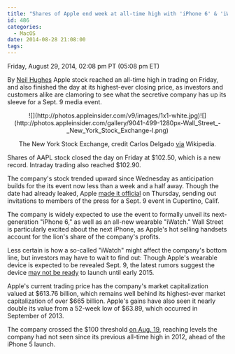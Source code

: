 ```yaml
---
title: "Shares of Apple end week at all-time high with 'iPhone 6' & 'iWatch' hype at fever pitch"
id: 486
categories:
  - MacOS
date: 2014-08-28 21:08:00
tags:
---
```


<div readability="48">

 Friday, August 29, 2014, 02:08 pm PT (05:08 pm ET) 

 By [Neil Hughes](mailto:neil@appleinsider.com)
<span>Apple stock reached an all-time high in trading on Friday, and also finished the day at its highest-ever closing price, as investors and customers alike are clamoring to see what the secretive company has up its sleeve for a Sept. 9 media event.

</span>

<div align="center">
<div>![](http://photos.appleinsider.com/v9/images/1x1-white.jpg)<noscript>![](http://photos.appleinsider.com/gallery/9041-499-1280px-Wall_Street_-_New_York_Stock_Exchange-l.png)</noscript></div>

<span>The New York Stock Exchange, credit Carlos Delgado [via](http://commons.wikimedia.org/wiki/File:Wall_Street_-_New_York_Stock_Exchange.jpg) Wikipedia.</span></div>

Shares of AAPL stock closed the day on Friday at $102.50, which is a new record. Intraday trading also reached $102.90.

The company's stock trended upward since Wednesday as anticipation builds for the its event now less than a week and a half away. Though the date had already leaked, Apple [made it official](http://appleinsider.com/articles/14/08/28/apple-announces-sept-9-event-for-expected-iphone-6-iwatch-unveiling-wish-we-could-say-more) on Thursday, sending out invitations to members of the press for a Sept. 9 event in Cupertino, Calif.

The company is widely expected to use the event to formally unveil its next-generation "iPhone 6," as well as an all-new wearable "iWatch." Wall Street is particularly excited about the next iPhone, as Apple's hot selling handsets account for the lion's share of the company's profits.

Less certain is how a so-called "iWatch" might affect the company's bottom line, but investors may have to wait to find out: Though Apple's wearable device is expected to be revealed Sept. 9, the latest rumors suggest the device [may not be ready](http://appleinsider.com/articles/14/08/29/apples-wearable-iwatch-not-expected-to-ship-until-early-2015) to launch until early 2015.

Apple's current trading price has the company's market capitalization valued at $613.76 billion, which remains well behind its highest-ever market capitalization of over $665 billion. Apple's gains have also seen it nearly double its value from a 52-week low of $63.89, which occurred in September of 2013.

The company crossed the $100 threshold [on Aug. 19](http://appleinsider.com/articles/14/08/19/shares-of-apple-reach-highest-ever-closing-price-as-iphone-6-iwatch-hype-builds), reaching levels the company had not seen since its previous all-time high in 2012, ahead of the iPhone 5 launch. 
</div>